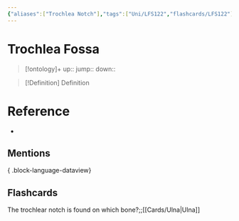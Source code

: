 ```yaml
---
{"aliases":["Trochlea Notch"],"tags":["Uni/LFS122","flashcards/LFS122"],"dg-publish":true,"permalink":"/cards/trochlea-fossa/","dgPassFrontmatter":true}
---
```


# Trochlea Fossa

> [!ontology]+
> up:: 
> jump:: 
> down:: 

> [!Definition] Definition

# Reference

- 

## Mentions


{ .block-language-dataview}

## Flashcards

The trochlear notch is found on which bone?;;[[Cards/Ulna\|Ulna]]
<!--SR:!2023-10-28,5,230-->